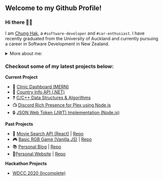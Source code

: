## Welcome to my Github Profile! 

###  Hi there 🙋‍♂️

I am [Chung Hak](http://chunghak.tech), a `#software-developer` and `#car-enthusiast`. I have recently graduated from the University of Auckland and currently pursuing a career in Software Development in New Zealand. 

<details><summary>More about me: </summary>
 
```js
const more_info = {
	full_name: "Chung Hak Ngor",
	age: 23,
	origin: "Phnom Penh, Cambodia",
	current_location: "Auckland, New Zealand",
	university: ["University of Auckland", "University of Otago"],
	languages: ["English", "Khmer"],
	code: ["Javascript", "Python", "Java", "C++"],
};
```

 </details>

### Checkout some of my latest projects below: 

**Current Project**
- :syringe: [Clinic Dashboard (MERN)](https://github.com/chunghakngor/clinic-dashboard)
- :round_pushpin: [Country Info API (.NET)](https://github.com/chunghakngor/country-api)
- :question: [C/C++ Data Structures & Algorithms](https://github.com/chunghakngor/ds-algo)
- :tv: [Discord Rich Presence for Plex using Node.js](https://github.com/chunghakngor/node-rpc-plex)
- :lock: [JSON Web Token (JWT) Implementation (Node.js)](https://github.com/chunghakngor/oauth-template)

**Past Projects**
- :movie_camera: [Movie Search API (React)](https://chunghakngor.github.io/movie-db/)  |  [Repo](https://github.com/chunghakngor/movie-db)
- :video_game: [Basic RGB Game (Vanilla JS)](https://chunghakngor.github.io/RGB-Color-Game/)  |  [Repo](https://github.com/chunghakngor/RGB-Color-Game)
- :books: [Personal Blog](https://github.com/chunghakngor/demo-blog)  |  [Repo](https://github.com/chunghakngor/demo-blog)
- :boy:[Personal Website](http://chunghak.tech)  |  [Repo](https://github.com/chunghakngor/chunghak.tech)

**Hackathon Projects**
- [WDCC 2020 (Incomplete)](https://github.com/chunghakngor/WDCC-Hackathon)

